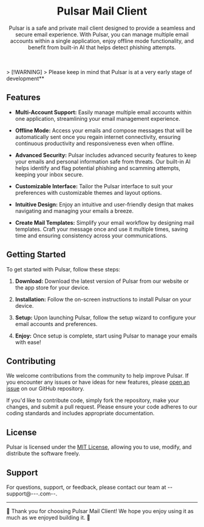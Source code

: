 <div style="text-align: center;">
    <h1>Pulsar Mail Client</h1>
    <p>Pulsar is a safe and private mail client designed to provide a seamless and secure email experience. With Pulsar, you can manage multiple email accounts within a single application, enjoy offline mode functionality, and benefit from built-in AI that helps detect phishing attempts.</p>
</div>

<br>
<br>
> [!WARNING]
> Please keep in mind that Pulsar is at a very early stage of development**

## Features

- **Multi-Account Support:** Easily manage multiple email accounts within one application, streamlining your email management experience.

- **Offline Mode:** Access your emails and compose messages that will be automatically sent once you regain internet connectivity, ensuring continuous productivity and responsiveness even when offline.

- **Advanced Security:** Pulsar includes advanced security features to keep your emails and personal information safe from threats. Our built-in AI helps identify and flag potential phishing and scamming attempts, keeping your inbox secure.

- **Customizable Interface:** Tailor the Pulsar interface to suit your preferences with customizable themes and layout options.

- **Intuitive Design:** Enjoy an intuitive and user-friendly design that makes navigating and managing your emails a breeze.

- **Create Mail Templates:** Simplify your email workflow by designing mail templates. Craft your message once and use it multiple times, saving time and ensuring consistency across your communications.

## Getting Started

To get started with Pulsar, follow these steps:

1. **Download:** Download the latest version of Pulsar from our website or the app store for your device.

2. **Installation:** Follow the on-screen instructions to install Pulsar on your device.

3. **Setup:** Upon launching Pulsar, follow the setup wizard to configure your email accounts and preferences.

4. **Enjoy:** Once setup is complete, start using Pulsar to manage your emails with ease!

## Contributing

We welcome contributions from the community to help improve Pulsar. If you encounter any issues or have ideas for new features, please [open an issue](https://github.com/your-username/Pulsar/issues) on our GitHub repository.

If you'd like to contribute code, simply fork the repository, make your changes, and submit a pull request. Please ensure your code adheres to our coding standards and includes appropriate documentation.

## License

Pulsar is licensed under the [MIT License](LICENSE), allowing you to use, modify, and distribute the software freely.

## Support

For questions, support, or feedback, please contact our team at --support@---.com--.

---

🚀 Thank you for choosing Pulsar Mail Client! We hope you enjoy using it as much as we enjoyed building it. 💌
